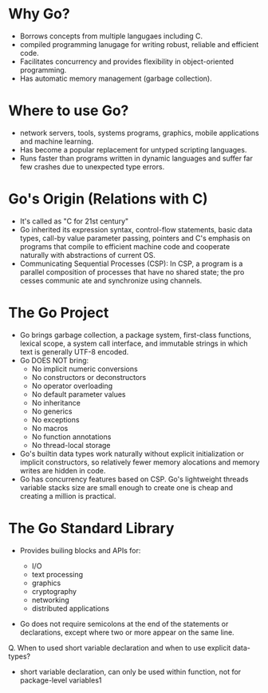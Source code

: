 # Why Go?
- Borrows concepts from multiple langugaes including C.
- compiled programming lanugage for writing robust, reliable and efficient code.
- Facilitates concurrency and provides flexibility in object-oriented programming.
- Has automatic memory management (garbage collection).

# Where to use Go?
- network servers, tools, systems programs, graphics, mobile applications and machine learning.
- Has become a popular replacement for untyped scripting languages.
- Runs faster than programs written in dynamic languages and suffer far few crashes due to unexpected type errors.

# Go's Origin (Relations with C)
- It's called as "C for 21st century"
- Go inherited its expression syntax, control-flow statements, basic data types, call-by value parameter passing, pointers 
and C's emphasis on programs that compile to efficient machine code and cooperate naturally with abstractions of current OS.
- Communicating Sequential Processes (CSP):  In CSP, a program is a parallel composition of processes that have no shared state;
the pro cesses communic ate and synchronize using channels.

# The Go Project
- Go brings garbage collection, a package system, first-class functions, lexical scope, a system call interface, and immutable
strings in which text is generally UTF-8 encoded.
- Go DOES NOT bring:
    - No implicit numeric conversions
    - No constructors or deconstructors
    - No operator overloading
    - No default parameter values
    - No inheritance
    - No generics
    - No exceptions
    - No macros
    - No function annotations
    - No thread-local storage
- Go's builtin data types work naturally without explicit initialization or implicit constructors, so relatively fewer memory alocations and memory writes are hidden in code.
- Go has concurrency features based on CSP. Go's lightweight threads variable stacks size are small enough to create one is cheap and creating a million is practical.

# The Go Standard Library
- Provides builing blocks and APIs for:
    - I/O
    - text processing
    - graphics
    - cryptography
    - networking
    - distributed applications

- Go does not require semicolons at the end of the statements or declarations, except where two or more appear on the same line.

Q. When to used short variable declaration and when to use explicit data-types?
- short variable declaration, can only be used within function, not for package-level variables1
